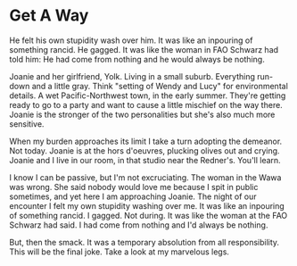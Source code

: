 # Get A Way

He felt his own stupidity wash over him. It was like an inpouring of something rancid. He gagged. It was like the woman in FAO Schwarz had told him: He had come from nothing and he would always be nothing.

Joanie and her girlfriend, Yolk. Living in a small suburb. Everything run-down and a little gray. Think "setting of Wendy and Lucy" for environmental details. A wet Pacific-Northwest town, in the early summer. They're getting ready to go to a party and want to cause a little mischief on the way there. Joanie is the stronger of the two personalities but she's also much more sensitive.

When my burden approaches its limit I take a turn adopting the demeanor. Not today. Joanie is at the hors d'oeuvres, plucking olives out and crying. Joanie and I live in our room, in that studio near the Redner's. You'll learn.

I know I can be passive, but I'm not excruciating. The woman in the Wawa was wrong. She said nobody would love me because I spit in public sometimes, and yet here I am approaching Joanie. The night of our encounter I felt my own stupidity washing over me. It was like an inpouring of something rancid. I gagged. Not during. It was like the woman at the FAO Schwarz had said. I had come from nothing and I'd always be nothing.

But, then the smack. It was a temporary absolution from all responsibility. This will be the final joke. Take a look at my marvelous legs.
